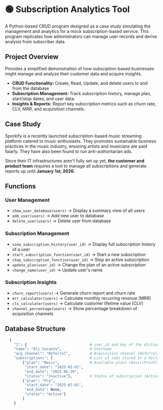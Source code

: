 # 🟢 Subscription Analytics Tool
A Python-based CRUD program designed as a case study simulating the management and analytics for a mock subscription-based service. This program replicates how administrators can manage user records and derive analysis from subscriber data.

## Project Overview
Provides a simplified demonstration of how subsciption-based businesses might manage and analyze their customer data and acquire insights.
- **CRUD Functionality:** Create, Read, Update, and delete users to and from the database
- **Subscription Management:** Track subscription history, manage plan, start/stop dates, and user data.
- **Insights & Reports:** Report key subscription metrics such as churn rate, CLV, MRR, and acquisition channels.

## Case Study
Sporkify is a recently launched subscription-based music streaming platform catered to music enthusiasts. They promotes sustainable business practices in the music industry, ensuring artists and musicians are paid faiarly. They have also been found to run anti-authoritarian ads.

Since their IT infrastructures aren't fully set up yet, **the customer and product team** requires a tool to manage all subscriptions and generate reports up until **January 1st, 2026**.

## Functions
### User Management
- `show_user_database(users)` → Display a summary view of all users  
- `add_user(users)` → Add new user to database  
- `delete_user(users)` → Delete user from database  

### Subscription Management
- `view_subscription_history(user_id)` → Display full subscription history of a user  
- `start_subscription_function(user_id)` → Start a new subscription  
- `stop_subscription_function(user_id)` → Stop an active subscription  
- `update_plan(user_id)` → Change the plan of an active subscription  
- `change_name(user_id)` → Update user's name  

### Subscription Insights
- `churn_report(users)` → Generate churn report and churn rate  
- `mrr_calculator(users)` → Calculate monthly recurring revenue (MRR)  
- `clv_calculator(users)` → Calculate customer lifetime value (CLV)  
- `channel_percentage(users)` → Show percentage breakdown of acquisition channels

## Database Structure
```python
  {
    "1": {                             # user_id and key of the dictionary
    "name": "Ali Susanto",             # Username
    "acq_channel": "Referral",         # Acquisition channel (Referral/Ads/Organic)
    "subscriptions": [                 # List of subs stored in a dictionary
        {"plan": "Basic",              # Available plans (Basic/Pro/Ultimate)
         "start_date": "2025-01-01",
         "end_date": "2025-06-30",
         "status": "Inactive"},        # Status of subscription (Active/Inactive)
        {"plan": "Pro",               
         "start_date": "2025-07-01",
         "end_date": None,        
         "status": "Active"}
        ]
    }  
  ```






